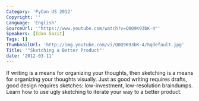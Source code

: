 ```yaml
---
Category: 'PyCon US 2012'
Copyright: ''
Language: 'English'
SourceUrl: '"https://www.youtube.com/watch?v=Q0Q9K93bK-4"'
Speakers: [Idan Gazit]
Tags: []
ThumbnailUrl: 'http://img.youtube.com/vi/Q0Q9K93bK-4/hqdefault.jpg'
Title: '"Sketching a Better Product"'
date: '2012-03-11'
---
```

If writing is a means for organizing your thoughts, then sketching is a means
for organizing your thoughts visually. Just as good writing requires drafts,
good design requires sketches: low-investment, low-resolution braindumps.
Learn how to use ugly sketching to iterate your way to a better product.

